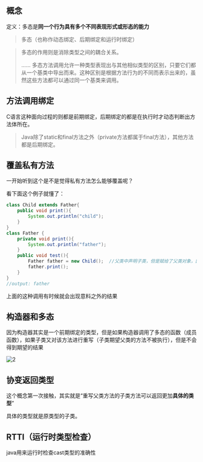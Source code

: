 ## 概念

定义：多态是**同一个行为具有多个不同表现形式或形态的能力**

> 多态（也称作动态绑定、后期绑定和运行时绑定）

> 多态的作用则是消除类型之间的耦合关系。
>
> ...... 多态方法调用允许一种类型表现出与其他相似类型的区别，只要它们都从一个基类中导出而来。这种区别是根据方法行为的不同而表示出来的，虽然这些方法都可以通过同一个基类来调用。



## 方法调用绑定

C语言这种面向过程的则都是前期绑定，后期绑定的都是在执行时才动态判断出方法体所在。

> Java除了static和final方法之外（private方法都属于final方法），其他方法都是后期绑定。

## 覆盖私有方法

一开始听到这个是不是觉得私有方法怎么能够覆盖呢？

看下面这个例子就懂了：

```java
class Child extends Father{
    public void print(){
        System.out.println("child");
    }
}
class Father {
    private void print(){
        System.out.println("father");
    }
    public void test(){
        Father father = new Child();  //父类中声明子类，但是赋给了父类对象，因为处在父类里面，所以可以调用print
        father.print();
    }
}
//output: father
```

上面的这种调用有时候就会出现意料之外的结果

## 构造器和多态

因为构造器其实是一个前期绑定的类型，但是如果构造器调用了多态的函数（成员函数），如果子类又对该方法进行重写（子类期望父类的方法不被执行），但是不会得到期望的结果

![2](D:\typora\pic\2.png)

## 协变返回类型

这个概念第一次接触，其实就是“重写父类方法的子类方法可以返回更加**具体的类型**”

具体的类型就是原类型的子类。



## RTTI（运行时类型检查）

java用来运行时检查cast类型的准确性

